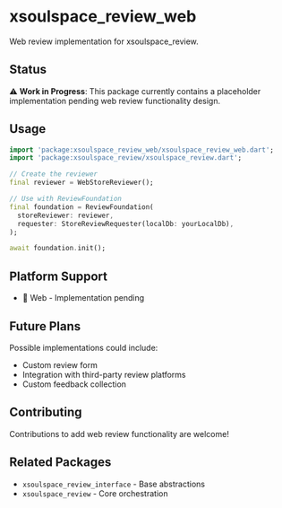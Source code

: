 # xsoulspace_review_web

Web review implementation for xsoulspace_review.

## Status

⚠️ **Work in Progress**: This package currently contains a placeholder implementation pending web review functionality design.

## Usage

```dart
import 'package:xsoulspace_review_web/xsoulspace_review_web.dart';
import 'package:xsoulspace_review/xsoulspace_review.dart';

// Create the reviewer
final reviewer = WebStoreReviewer();

// Use with ReviewFoundation
final foundation = ReviewFoundation(
  storeReviewer: reviewer,
  requester: StoreReviewRequester(localDb: yourLocalDb),
);

await foundation.init();
```

## Platform Support

- 🚧 Web - Implementation pending

## Future Plans

Possible implementations could include:

- Custom review form
- Integration with third-party review platforms
- Custom feedback collection

## Contributing

Contributions to add web review functionality are welcome!

## Related Packages

- `xsoulspace_review_interface` - Base abstractions
- `xsoulspace_review` - Core orchestration
